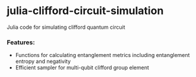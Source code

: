 # julia-clifford-circuit-simulation
Julia code for simulating clifford quantum circuit
### Features:
* Functions for calculating entanglement metrics including entanglement entropy and negativity
* Efficient sampler for multi-qubit clifford group element
